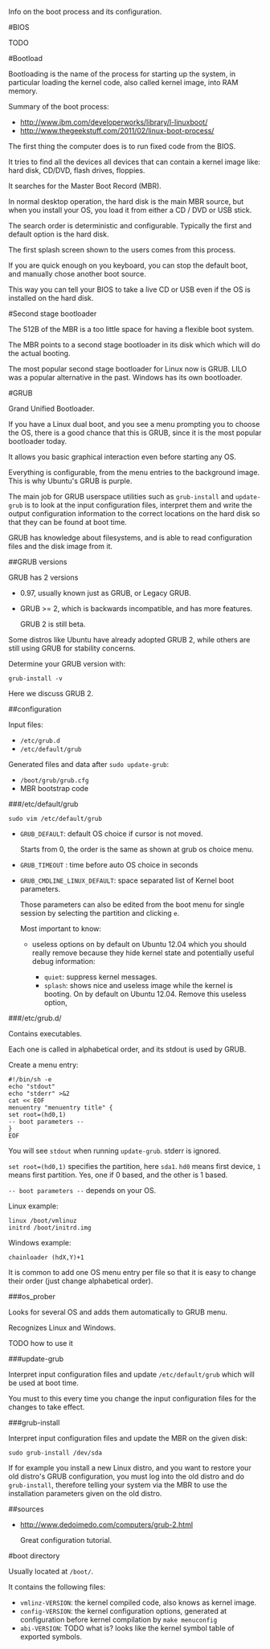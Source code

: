 Info on the boot process and its configuration.

#BIOS

TODO

#Bootload

Bootloading is the name of the process for starting up the system, in particular loading the kernel code, also called kernel image, into RAM memory.

Summary of the boot process:

- <http://www.ibm.com/developerworks/library/l-linuxboot/>
- <http://www.thegeekstuff.com/2011/02/linux-boot-process/>

The first thing the computer does is to run fixed code from the BIOS.

It tries to find all the devices all devices that can contain a kernel image like: hard disk, CD/DVD, flash drives, floppies.

It searches for the Master Boot Record (MBR).

In normal desktop operation, the hard disk is the main MBR source, but when you install your OS, you load it from either a CD / DVD or USB stick.

The search order is deterministic and configurable. Typically the first and default option is the hard disk.

The first splash screen shown to the users comes from this process.

If you are quick enough on you keyboard, you can stop the default boot, and manually chose another boot source.

This way you can tell your BIOS to take a live CD or USB even if the OS is installed on the hard disk.

#Second stage bootloader

The 512B of the MBR is a too little space for having a flexible boot system.

The MBR points to a second stage bootloader in its disk which which will do the actual booting.

The most popular second stage bootloader for Linux now is GRUB. LILO was a popular alternative in the past. Windows has its own bootloader.

#GRUB

Grand Unified Bootloader.

If you have a Linux dual boot, and you see a menu prompting you to choose the OS, there is a good chance that this is GRUB, since it is the most popular bootloader today.

It allows you basic graphical interaction even before starting any OS.

Everything is configurable, from the menu entries to the background image. This is why Ubuntu's GRUB is purple.

The main job for GRUB userspace utilities such as `grub-install` and `update-grub` is to look at the input configuration files, interpret them and write the output configuration information to the correct locations on the hard disk so that they can be found at boot time.

GRUB has knowledge about filesystems, and is able to read configuration files and the disk image from it.

##GRUB versions

GRUB has 2 versions

-   0.97, usually known just as GRUB, or Legacy GRUB.

-   GRUB >= 2, which is backwards incompatible, and has more features.

    GRUB 2 is still beta.

Some distros like Ubuntu have already adopted GRUB 2, while others are still using GRUB for stability concerns.

Determine your GRUB version with:

    grub-install -v

Here we discuss GRUB 2.

##configuration

Input files:

-  `/etc/grub.d`
- `/etc/default/grub`

Generated files and data after `sudo update-grub`:

- `/boot/grub/grub.cfg`
- MBR bootstrap code

###/etc/default/grub

    sudo vim /etc/default/grub

-   `GRUB_DEFAULT`: default OS choice if cursor is not moved.

    Starts from 0, the order is the same as shown at grub os choice menu.

-   `GRUB_TIMEOUT` : time before auto OS choice in seconds

-   `GRUB_CMDLINE_LINUX_DEFAULT`: space separated list of Kernel boot parameters.

    Those parameters can also be edited from the boot menu for single session by selecting the partition and clicking `e`.

	Most important to know:

	-   useless options on by default on Ubuntu 12.04 which you should really remove because they hide kernel state and potentially useful debug information:

        - `quiet`: suppress kernel messages.
        - `splash`: shows nice and useless image while the kernel is booting. On by default on Ubuntu 12.04. Remove this useless option,

###/etc/grub.d/

Contains executables.

Each one is called in alphabetical order, and its stdout is used by GRUB.

Create a menu entry:

    #!/bin/sh -e
    echo "stdout"
    echo "stderr" >&2
    cat << EOF
    menuentry "menuentry title" {
    set root=(hd0,1)
    -- boot parameters --
    }
    EOF

You will see `stdout` when running `update-grub`. stderr is ignored.

`set root=(hd0,1)` specifies the partition, here `sda1`. `hd0` means first device,
`1` means first partition. Yes, one if 0 based, and the other is 1 based.

`-- boot parameters --` depends on your OS.

Linux example:

    linux /boot/vmlinuz
    initrd /boot/initrd.img

Windows example:

    chainloader (hdX,Y)+1

It is common to add one OS menu entry per file so that it is easy to change their order (just change alphabetical order).

###os_prober

Looks for several OS and adds them automatically to GRUB menu.

Recognizes Linux and Windows.

TODO how to use it

###update-grub

Interpret input configuration files and update `/etc/default/grub` which will be used at boot time.

You must to this every time you change the input configuration files for the changes to take effect.

###grub-install

Interpret input configuration files and update the MBR on the given disk:

    sudo grub-install /dev/sda

If for example you install a new Linux distro, and you want to restore your old distro's GRUB configuration, you must log into the old distro and do `grub-install`, therefore telling your system via the MBR to use the installation parameters given on the old distro.

##sources

- <http://www.dedoimedo.com/computers/grub-2.html>

    Great configuration tutorial.

#boot directory

Usually located at `/boot/`.

It contains the following files:

- `vmlinz-VERSION`: the kernel compiled code, also knows as kernel image.
- `config-VERSION`: the kernel configuration options, generated at configuration before kernel compilation by `make menuconfig`
- `abi-VERSION`: TODO what is? looks like the kernel symbol table of exported symbols.
